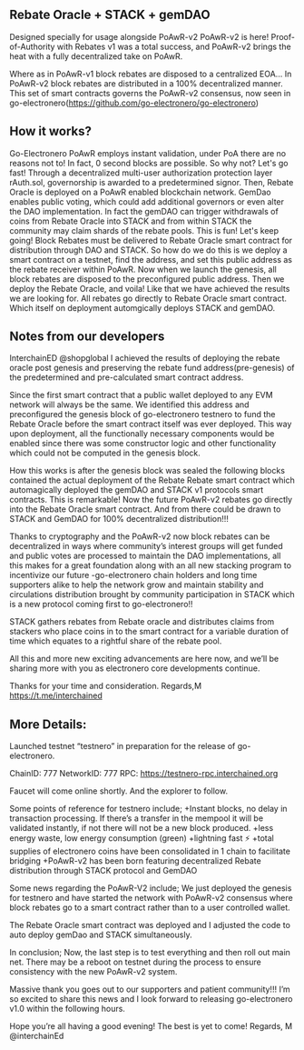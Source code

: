 ## Rebate Oracle + STACK + gemDAO

Designed specially for usage alongside PoAwR-v2
PoAwR-v2 is here! Proof-of-Authority with Rebates v1 was a total success, and PoAwR-v2 brings the heat with a fully decentralized take on PoAwR. 

Where as in PoAwR-v1 block rebates are disposed to a centralized EOA... In PoAwR-v2 block rebates are distributed in a 100% decentralized manner.
This set of smart contracts governs the PoAwR-v2 consensus, now seen in go-electronero(https://github.com/go-electronero/go-electronero)

## How it works? 
Go-Electronero PoAwR employs instant validation, under PoA there are no reasons not to! 
In fact, 0 second blocks are possible. So why not? Let's go fast! 
Through a decentralized multi-user authorization protection layer rAuth.sol, governorship is awarded to a predetermined signor. 
Then, Rebate Oracle is deployed on a PoAwR enabled blockchain network. GemDao enables public voting, which could add additional governors or even alter the DAO implementation. In fact the gemDAO can trigger withdrawals of coins from Rebate Oracle into STACK and from within STACK the community may claim shards of the rebate pools. This is fun! Let's keep going! 
Block Rebates must be delivered to Rebate Oracle smart contract for distribution through DAO and STACK. So how do we do this is we deploy a smart contract on a testnet, find the address, and set this public address as the rebate receiver within PoAwR.
Now when we launch the genesis, all block rebates are disposed to the preconfigured public address. Then we deploy the Rebate Oracle, and voila! Like that we have achieved the results we are looking for. All rebates go directly to Rebate Oracle smart contract. 
Which itself on deployment automgically deploys STACK and gemDAO.

## Notes from our developers
InterchainED @shopglobal 
I achieved the results of deploying the rebate oracle post genesis and preserving the rebate fund address(pre-genesis) of the predetermined and pre-calculated smart contract address. 

Since the first smart contract that a public wallet deployed to any EVM network will always be the same. We identified this address and preconfigured the genesis block of go-electronero testnero to fund the Rebate Oracle before the smart contract itself was ever deployed. This way upon deployment, all the functionally necessary components would be enabled since there was some constructor logic and other functionality which could not be computed in the genesis block. 

How this works is after the genesis block was sealed the following blocks contained the actual deployment of the Rebate Rebate smart contract which automagically deployed the gemDAO and STACK v1 protocols smart contracts. This is remarkable! Now the future PoAwR-v2 rebates go directly into the Rebate Oracle smart contract. And from there could be drawn to STACK and GemDAO for 100% decentralized distribution!!!

Thanks to cryptography and the PoAwR-v2 now block rebates can be decentralized in ways where community’s interest groups will get funded and public votes are processed to maintain the DAO implementations, all this makes for a great foundation along with an all new stacking program to incentivize our future -go-electronero chain holders and long time supporters alike to help the network grow and maintain stability and circulations distribution brought by community participation in STACK which is a new protocol coming first to go-electronero!! 

STACK gathers rebates from Rebate oracle and distributes claims from stackers who place coins in to the smart contract for a variable duration of time which equates to a rightful share of the rebate pool. 

All this and more new exciting advancements are here now, and we’ll be sharing more with you as electronero core developments continue. 

Thanks for your time and consideration. Regards,M https://t.me/interchained

## More Details: 
Launched testnet “testnero” in preparation for the release of go-electronero. 

ChainID: 777
NetworkID: 777
RPC: https://testnero-rpc.interchained.org 

Faucet will come online shortly. And the explorer to follow. 

Some points of reference for testnero include;
+Instant blocks, no delay in transaction processing. If there’s a transfer in the mempool it will be validated instantly, if not there will not be a new block produced. 
+less energy waste, low energy consumption (green)
+lightning fast ⚡️ 
+total supplies of electronero coins have been consolidated in 1 chain to facilitate bridging 
+PoAwR-v2 has been born featuring decentralized Rebate distribution through STACK protocol and GemDAO

Some news regarding the PoAwR-V2 include;
We just deployed the genesis for testnero and have started the network with PoAwR-v2 consensus where block rebates go to a smart contract rather than to a user controlled wallet. 

The Rebate Oracle smart contract was deployed and I adjusted the code to auto deploy gemDao and STACK simultaneously. 

In conclusion;
Now, the last step is to test everything and then roll out main net. There may be a reboot on testnet during the process to ensure consistency with the new PoAwR-v2 system. 

Massive thank you goes out to our supporters and patient community!!!
I’m so excited to share this news and I look forward to releasing go-electronero v1.0 within the following hours. 

Hope you’re all having a good evening! The best is yet to come! 
Regards, M @interchainEd
